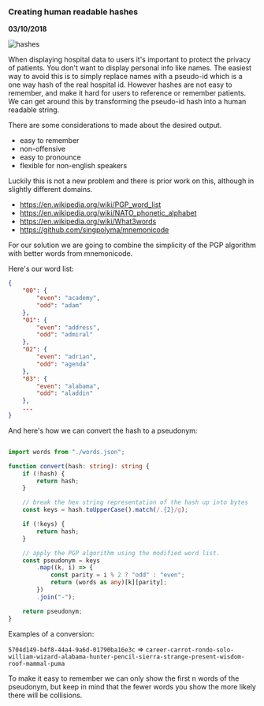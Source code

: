 ### Creating human readable hashes

__03/10/2018__

![hashes](https://imgs.xkcd.com/comics/password_strength.png)

When displaying hospital data to users it's important to protect the privacy of patients. You don't want to display personal info like names. The easiest way to avoid this is to simply replace names with a pseudo-id which is a one way hash of the real hospital id. However hashes are not easy to remember, and make it hard for users to reference or remember patients. We can get around this by transforming the pseudo-id hash into a human readable string.

There are some considerations to made about the desired output.

- easy to remember
- non-offensive
- easy to pronounce
- flexible for non-english speakers

Luckily this is not a new problem and there is prior work on this, although in slightly different domains.

- https://en.wikipedia.org/wiki/PGP_word_list
- https://en.wikipedia.org/wiki/NATO_phonetic_alphabet
- https://en.wikipedia.org/wiki/What3words
- https://github.com/singpolyma/mnemonicode

For our solution we are going to combine the simplicity of the PGP algorithm with better words from mnemonicode.

Here's our word list:

```json
{
    "00": {
        "even": "academy",
        "odd": "adam"
    },
    "01": {
        "even": "address",
        "odd": "admiral"
    },
    "02": {
        "even": "adrian",
        "odd": "agenda"
    },
    "03": {
        "even": "alabama",
        "odd": "aladdin"
    },
    ...
}
```

And here's how we can convert the hash to a pseudonym:

```typescript

import words from "./words.json";

function convert(hash: string): string {
    if (!hash) {
        return hash;
    }

    // break the hex string representation of the hash up into bytes
    const keys = hash.toUpperCase().match(/.{2}/g);

    if (!keys) {
        return hash;
    }

    // apply the PGP algorithm using the modified word list.
    const pseudonym = keys
        .map((k, i) => {
            const parity = i % 2 ? "odd" : "even";
            return (words as any)[k][parity];
        })
        .join("-");

    return pseudonym;
}
```

Examples of a conversion:

`5704d149-b4f8-44a4-9a6d-01790ba16e3c`
=>
`career-carrot-rondo-solo-william-wizard-alabama-hunter-pencil-sierra-strange-present-wisdom-roof-mammal-puma`

To make it easy to remember we can only show the first n words of the pseudonym, but keep in mind that the fewer words you show the more likely there will be collisions.
